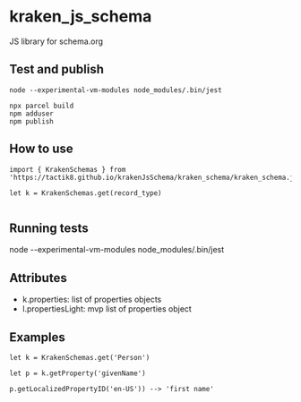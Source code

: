 # kraken_js_schema

JS library for schema.org



## Test and publish

```
node --experimental-vm-modules node_modules/.bin/jest

npx parcel build
npm adduser
npm publish

```


## How to use

```
import { KrakenSchemas } from 'https://tactik8.github.io/krakenJsSchema/kraken_schema/kraken_schema.js'

let k = KrakenSchemas.get(record_type)


```

## Running tests
node --experimental-vm-modules node_modules/.bin/jest

## Attributes

- k.properties: list of properties objects
- l.propertiesLight: mvp list of properties object


## Examples

```
let k = KrakenSchemas.get('Person')

let p = k.getProperty('givenName')

p.getLocalizedPropertyID('en-US')) --> 'first name'




```